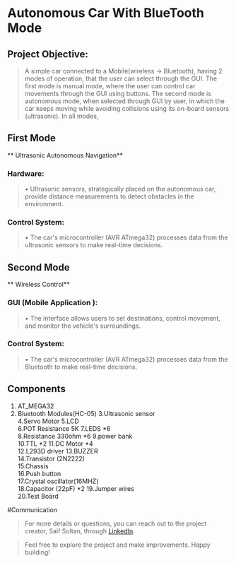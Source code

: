 # Autonomous Car With BlueTooth Mode

## Project Objective: 

> A simple car connected to a Mobile(wireless -> Bluetooth), having 2 modes of operation, that the user can select through the GUI. The first mode is manual mode, where the user can control car movements through the GUI using buttons. The second mode is autonomous mode, when selected through GUI by user, in which the car keeps moving while avoiding collisions using its on-board sensors (ultrasonic). In all modes, 

## First Mode 
**          Ultrasonic Autonomous Navigation**

###          Hardware: 
>    • Ultrasonic sensors, strategically placed on the autonomous car, provide distance measurements to detect obstacles in the environment. 

###          Control System: 
>    • The car's microcontroller (AVR ATmega32) processes data from the ultrasonic sensors to make real-time decisions. 

## Second Mode 
**           Wireless Control**

###           GUI (Mobile Application ): 
>    • The interface allows users to set destinations, control movement, and monitor the vehicle's surroundings. 

###          Control System: 
>    • The car's microcontroller (AVR ATmega32) processes data from the Bluetooth to make real-time decisions. 

## Components
1. AT_MEGA32
2. Bluetooth Modules(HC-05) 
3.Ultrasonic sensor                  
4.Servo Motor 
5.LCD                                
6.POT Resistance 5K
7.LEDS                        *6                            
8.Resistance 330ohm           *6
9.power bank                         
10.TTL                        *2
11.DC Motor                   *4                    
12.L293D driver
13.BUZZER 	                         
14.Transistor (2N2222) 	
15.Chassis 	                         
16.Push button 	
17.Crystal oscillator(16MHZ) 	     
18.Capacitor (22pF) 	       *2
19.Jumper wires                      
20.Test Board 


#Communication
>For more details or questions, you can reach out to the project creator, Saif Soltan, through [LinkedIn](https://www.linkedin.com/in/saif-soltan-90b740233/).

>Feel free to explore the project and make improvements. Happy building!
